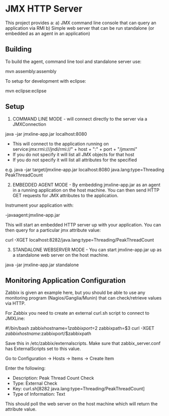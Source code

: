 JMX HTTP Server
===============

This project provides a:
 a) JMX command line console that can query an application via RMI
 b) Simple web server that can be run standalone (or embedded as an agent in an application)

Building
--------

To build the agent, command line tool and standalone server use:

 mvn assembly:assembly
 
To setup for development with eclipse:

 mvn eclipse:eclipse

Setup
-----

1. COMMAND LINE MODE - will connect directly to the server via a JMXConnection

 java -jar jmxline-app.jar localhost:8080 <jmxobjectname> <jmxattribute>

* This will connect to the application running on service:jmx:rmi:///jndi/rmi://" + host + ":" + port + "/jmxrmi"
* If you do not specify <jmxobjectname> it will list all JMX objects for that host
* If you do not specify <jmxattribute> it will list all attributes for the specified <jmxobjectname>

e.g. java -jar target/jmxline-app.jar localhost:8080 java.lang:type=Threading PeakThreadCount


2. EMBEDDED AGENT MODE - By embedding jmxline-app.jar as an agent in a running application on the host machine.  You can then send HTTP GET requests for JMX attributes to the application.

Instrument your application with:

 -javaagent:jmxline-app.jar

This will start an embedded HTTP server up with your application. You can then query for a particular jmx attribute value:

 curl -XGET localhost:8282/java.lang:type=Threading/PeakThreadCount


3. STANDALONE WEBSERVER MODE - You can start jmxline-app.jar up as a standalone web server on the host machine.

 java -jar jmxline-app.jar standalone

Monitoring Application Configuration
------------------------------------

Zabbix is given an example here, but you should be able to use any monitoring program (Nagios/Ganglia/Munin) that can check/retrieve values via HTTP.

For Zabbix you need to create an external curl.sh script to connect to JMXLine:

 #!/bin/bash
 zabbixhostname=$1
 zabbixport=$2
 zabbixpath=$3
 curl -XGET $zabbixhostname:$zabbixport/$zabbixpath

Save this in /etc/zabbix/externalscripts.  Make sure that zabbix_server.conf has ExternalScripts set to this value.

Go to Configuration -> Hosts -> Items -> Create Item

Enter the following:
* Description: Peak Thread Count Check
* Type: External Check
* Key: curl.sh[8282 java.lang:type=Threading/PeakThreadCount]
* Type of Information: Text

This should poll the web server on the host machine which will return the attribute value.
